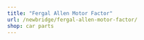 ```yaml
---
title: "Fergal Allen Motor Factor"
url: /newbridge/fergal-allen-motor-factor/
shop: car parts
---
```

